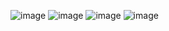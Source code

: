 ![image](https://github.com/user-attachments/assets/6abed626-0b5e-493f-8b04-eaa5895f760d)
![image](https://github.com/user-attachments/assets/f6a38710-2b53-48c8-ae5b-e1b974166bf3)
![image](https://github.com/user-attachments/assets/d8062f6e-3848-4be3-952a-a8d03865af53)
![image](https://github.com/user-attachments/assets/e748bbd8-e78c-49ad-b27e-4392699de1df)
